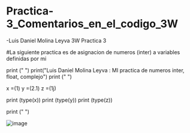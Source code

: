 # Practica-3_Comentarios_en_el_codigo_3W
-Luis Daniel Molina Leyva 3W
Practica 3

#La siguiente practica es de asignacion de numeros (inter) a variables definidas por mi

print (" ")
print("Luis Daniel Molina Leyva : MI practica de numeros inter, float, complejo")
print (" ")


x =(1)
y =(2.1)
z =(1j)

print (type(x))
print (type(y))
print (type(z))

print (" ")

![image](https://github.com/user-attachments/assets/0b01624f-4973-43d7-9744-ea85853473eb)
